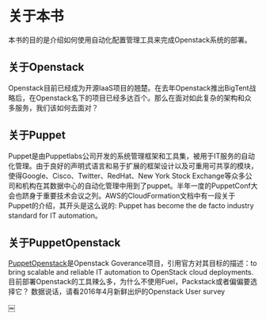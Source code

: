 
# 关于本书


本书的目的是介绍如何使用自动化配置管理工具来完成Openstack系统的部署。



## 关于Openstack

Openstack目前已经成为开源IaaS项目的翘楚。在去年Openstack推出BigTent战略后，在Openstack名下的项目已经多达百个。那么在面对如此复杂的架构和众多服务，我们该如何去面对？



## 关于Puppet

Puppet是由Puppetlabs公司开发的系统管理框架和工具集，被用于IT服务的自动化管理。由于良好的声明式语言和易于扩展的框架设计以及可重用可共享的模块，使得Google、Cisco、Twitter、RedHat、New York Stock Exchange等众多公司和机构在其数据中心的自动化管理中用到了puppet。半年一度的PuppetConf大会也跻身于重要技术会议之列。AWS的CloudFormation文档中有一段关于Puppet的介绍，其开头是这么说的: Puppet has become the de facto industry standard for IT automation。

## 关于PuppetOpenstack

[PuppetOpenstack](https://wiki.openstack.org/wiki/Puppet)是Openstack Goverance项目，引用官方对其目标的描述：to bring scalable and reliable IT automation to OpenStack cloud deployments.
目前部署Openstack的工具辣么多，为什么不使用Fuel，Packstack或者偏偏要选择它？
数据说话，请看2016年4月新鲜出炉的Openstack User survey

￼